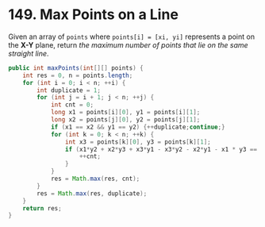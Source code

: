 # 149. Max Points on a Line

Given an array of `points` where `points[i] = [xi, yi]` represents a point on the **X-Y** plane, return _the maximum number of points that lie on the same straight line_.





```java
public int maxPoints(int[][] points) {
    int res = 0, n = points.length;
    for (int i = 0; i < n; ++i) {
        int duplicate = 1;
        for (int j = i + 1; j < n; ++j) {
            int cnt = 0;
            long x1 = points[i][0], y1 = points[i][1];
            long x2 = points[j][0], y2 = points[j][1];
            if (x1 == x2 && y1 == y2) {++duplicate;continue;}
            for (int k = 0; k < n; ++k) {
                int x3 = points[k][0], y3 = points[k][1];
                if (x1*y2 + x2*y3 + x3*y1 - x3*y2 - x2*y1 - x1 * y3 == 0) {
                    ++cnt;
                }
            }
            res = Math.max(res, cnt);
        }
        res = Math.max(res, duplicate);
    }
    return res;
}
```
